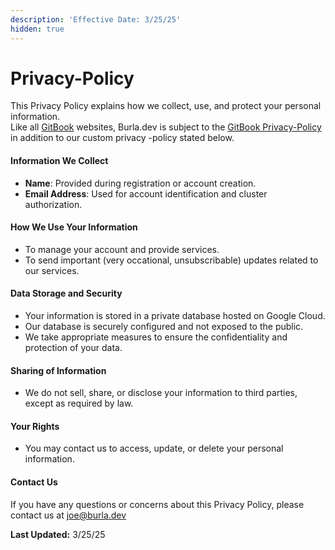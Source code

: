 ```yaml
---
description: 'Effective Date: 3/25/25'
hidden: true
---
```


# Privacy-Policy

This Privacy Policy explains how we collect, use, and protect your personal information.\
Like all [GitBook](API-Reference.md) websites, Burla.dev is subject to the [GitBook Privacy-Policy](https://policies.gitbook.com/privacy-and-security/statement) in addition to our custom privacy -policy stated below.

#### **Information We Collect**

* **Name**: Provided during registration or account creation.
* **Email Address**: Used for account identification and cluster authorization.

#### **How We Use Your Information**

* To manage your account and provide services.
* To send important (very occational, unsubscribable) updates related to our services.

#### **Data Storage and Security**

* Your information is stored in a private database hosted on Google Cloud.
* Our database is securely configured and not exposed to the public.
* We take appropriate measures to ensure the confidentiality and protection of your data.

#### **Sharing of Information**

* We do not sell, share, or disclose your information to third parties, except as required by law.

#### **Your Rights**

* You may contact us to access, update, or delete your personal information.

#### **Contact Us**

If you have any questions or concerns about this Privacy Policy, please contact us at joe@burla.dev

**Last Updated:** 3/25/25

